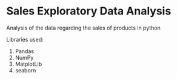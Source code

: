  # Sales Exploratory Data Analysis
 
 Analysis of the data regarding the sales of products in python
   
  Libraries used:
  1) Pandas
  2) NumPy
  3) MatplotLib
  4) seaborn
  
  
